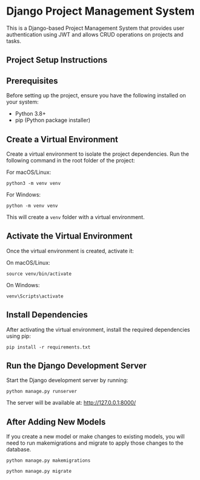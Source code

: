 # Django Project Management System

This is a Django-based Project Management System that provides user authentication using JWT and allows CRUD operations on projects and tasks.

## Project Setup Instructions

## Prerequisites
Before setting up the project, ensure you have the following installed on your system:
- Python 3.8+
- pip (Python package installer)

## Create a Virtual Environment
Create a virtual environment to isolate the project dependencies. Run the following command in the root folder of the project:

For macOS/Linux:
```
python3 -m venv venv
```

For Windows:
```
python -m venv venv
```
This will create a `venv` folder with a virtual environment.

##  Activate the Virtual Environment

Once the virtual environment is created, activate it:

On macOS/Linux:
```
source venv/bin/activate
```

On Windows:
```
venv\Scripts\activate
```

##  Install Dependencies

After activating the virtual environment, install the required dependencies using pip:
 ```
 pip install -r requirements.txt
```

##  Run the Django Development Server

Start the Django development server by running:
```
python manage.py runserver
```
The server will be available at: http://127.0.0.1:8000/

## After Adding New Models
If you create a new model or make changes to existing models, you will need to run makemigrations and migrate to apply those changes to the database.

```
python manage.py makemigrations
```

```
python manage.py migrate
```